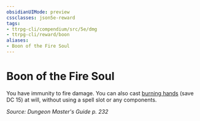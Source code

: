 ```yaml
---
obsidianUIMode: preview
cssclasses: json5e-reward
tags:
- ttrpg-cli/compendium/src/5e/dmg
- ttrpg-cli/reward/boon
aliases:
- Boon of the Fire Soul
---
```

# Boon of the Fire Soul

You have immunity to fire damage. You can also cast [burning hands](/3-Mechanics/CLI/Compendium/spells/burning-hands.md) (save DC 15) at will, without using a spell slot or any components. 

*Source: Dungeon Master's Guide p. 232*